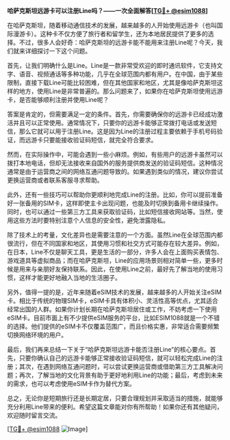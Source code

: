 **哈萨克斯坦远游卡可以注册Line吗？——一次全面解答[[TG💪+ @esim1088](https://t.me/s/esim1088)]**

在哈萨克斯坦，随着移动通信技术的发展，越来越多的人开始使用远游卡（也叫国际漫游卡）。这种卡不仅方便了旅行者和留学生，还为本地居民提供了更多的选择。不过，很多人会好奇：哈萨克斯坦的远游卡能不能用来注册Line呢？今天，我们就来详细探讨一下这个问题。

首先，让我们明确什么是Line。Line是一款非常受欢迎的即时通讯软件，它支持文字、语音、视频通话等多种功能，几乎在全球范围内都有用户。在中国，由于某些限制，直接下载Line可能比较困难，但在其他国家和地区，尤其是像哈萨克斯坦这样的地方，使用Line是非常普遍的。那么问题来了，如果你在哈萨克斯坦使用远游卡，是否能够顺利注册并使用Line呢？

答案是肯定的，但需要满足一定的条件。首先，你需要确保你的远游卡已经成功激活并且可以正常使用。通常情况下，只要你的远游卡能够正常拨打电话或发送短信，那么它就可以用于注册Line。这是因为Line的注册过程主要依赖于手机号码验证，而远游卡只要能接收验证码短信，就完全符合要求。

然而，在实际操作中，可能会遇到一些小麻烦。例如，有些用户的远游卡虽然可以拨打本地电话，但却无法接收来自国外的服务提供商发送的验证码短信。这种情况通常是由于运营商之间的网络互通问题导致的。如果遇到类似的情况，建议你尝试更换运营商或者联系客服寻求帮助。

此外，还有一些技巧可以帮助你更顺利地完成Line的注册。比如，你可以提前准备好一张备用的SIM卡，这样即使主卡出现问题，也能及时切换到备用卡继续操作。同时，也可以通过一些第三方工具来获取验证码，比如短信接收网站等。当然，使用这些方法时要特别注意个人信息的安全性，避免泄露隐私。

除了技术上的考量，文化差异也是需要注意的一个方面。虽然Line在全球范围内都很流行，但在不同国家和地区，其使用习惯和社交方式可能存在较大差异。例如，在日本，Line不仅是聊天工具，更是生活的一部分，许多人会在上面购买表情包、游戏道具等虚拟商品；而在哈萨克斯坦，Line的应用场景则相对简单一些，更多时候是用来与亲朋好友保持联系。因此，在使用Line之前，最好先了解当地的使用习惯，这样才能更好地融入当地的生活圈子。

另外，值得一提的是，近年来随着eSIM技术的发展，越来越多的人开始关注eSIM卡。相比于传统的物理SIM卡，eSIM卡具有体积小、灵活性高等优点，尤其适合经常出国的人群。如果你计划长期在哈萨克斯坦居住或工作，不妨考虑一下使用eSIM卡。目前市面上有不少提供eSIM服务的平台，比如ESIM1088就是一个不错的选择。他们提供的eSIM卡不仅覆盖范围广，而且价格实惠，非常适合需要频繁切换网络环境的用户。

最后，我们再来总结一下关于“哈萨克斯坦远游卡能否注册Line”的核心要点。首先，只要你确认自己的远游卡能够正常接收验证码短信，就可以轻松完成Line的注册；其次，在遇到网络互通问题时，可以尝试更换运营商或借助第三方工具解决问题；再次，了解当地的文化背景有助于更好地利用Line的功能；最后，考虑到未来的需求，也可以考虑使用eSIM卡作为替代方案。

总之，无论你是短期旅行还是长期定居，只要合理规划并采取适当的措施，就能够充分利用Line带来的便利。希望这篇文章能对你有所帮助！如果你还有其他疑问，欢迎随时留言交流。

[[TG💪+ @esim1088](https://t.me/s/esim1088) ![Image](https://i.postimg.cc/4NQfJmqS/Snipaste-2025-05-13-00-14-12.png)]